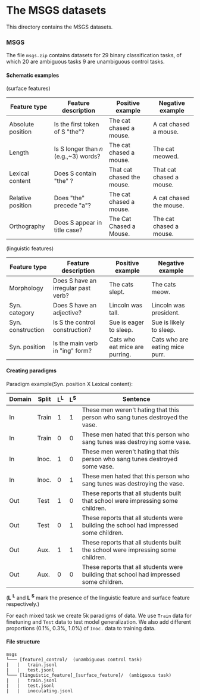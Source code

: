# The MSGS datasets

This directory contains the MSGS datasets.

### MSGS

The file ```msgs.zip```  contains datasets for 29 binary classification tasks, of which 20 are ambiguous tasks 9 are unambiguous control tasks.

#### Schematic examples

(surface features)

| Feature type | Feature description | Positive example | Negative example |
|-|-|-|-|
| Absolute position | Is the first token of S "the"? | The cat chased a mouse. | A cat chased a mouse. |
| Length | Is S longer than *n* (e.g.,~3) words? | The cat chased a mouse. | The cat meowed. |
| Lexical content | Does S contain "the" ? | That cat chased the mouse. | That cat chased a mouse. |
| Relative position | Does "the" precede "a"? | The cat chased a mouse. | A cat chased the mouse. |
| Orthography | Does S appear in title case? | The Cat Chased a Mouse. | The cat chased a mouse. |

(linguistic features)

| Feature type | Feature description | Positive example | Negative example |
|-|-|-|-|
| Morphology | Does S have an irregular past verb? | The cats slept. | The cats meow. |
| Syn. category | Does S have an adjective? | Lincoln was tall. | Lincoln was president. |
| Syn. construction | Is S the control construction? | Sue is eager to sleep. | Sue is likely to sleep. |
| Syn. position | Is the main verb in "ing" form? | Cats who eat mice are purring. | Cats who are eating mice purr. |

#### Creating paradigms

Paradigm example(Syn. position X Lexical content):

| Domain | Split | **L**<sup>L</sup> | **L**<sup>S</sup> | Sentence |
|-|-|-|-|-|
| In | Train | 1 | 1 | These men weren't hating that this person who sang tunes destroyed the vase. |
| In | Train | 0 | 0 | These men hated that this person who sang tunes was destroying some vase. |
| In | Inoc. | 1 | 0 | These men weren't hating that this person who sang tunes destroyed some vase. |
| In | Inoc. | 0 | 1 | These men hated that this person who sang tunes was destroying the vase. |
| Out | Test | 1 | 0 | These reports that all students built that school were impressing some children. |
| Out | Test | 0 | 1 | These reports that all students were building the school had impressed some children. |
| Out | Aux. | 1 | 1 | These reports that all students built the school were impressing some children. |
| Out | Aux. | 0 | 0 | These reports that all students were building that school had impressed some children. |

(**L** <sup>**L**</sup> and **L** <sup>**S**</sup> mark the presence of the linguistic feature and surface feature respectively.)

For each mixed task we create 5k paradigms of data. We use `Train` data for finetuning and `Test` data to test model generalization. We also add different proportions (0.1%, 0.3%, 1.0%) of `Inoc.` data to training data.

#### File structure

```
msgs
└─── [feature]_control/  (unambiguous control task)
|   |   train.jsonl
|   |   test.jsonl
└─── [linguistic_feature]_[surface_feature]/  (ambiguous task)
|   |   train.jsonl
|   |   test.jsonl
|   |   inoculating.jsonl
```
